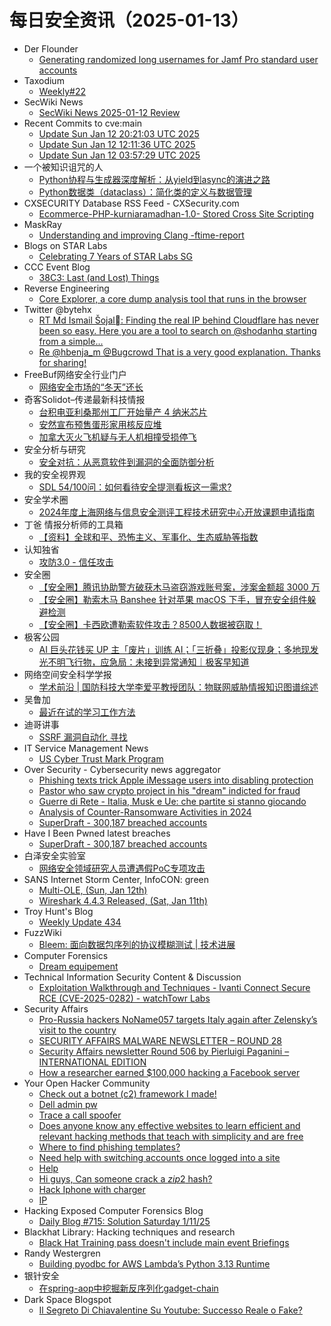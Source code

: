 # 每日安全资讯（2025-01-13）

- Der Flounder
  - [Generating randomized long usernames for Jamf Pro standard user accounts](https://derflounder.wordpress.com/2025/01/12/generating-randomized-long-usernames-for-jamf-pro-standard-users/)
- Taxodium
  - [Weekly#22](https://taxodium.ink/22.html)
- SecWiki News
  - [SecWiki News 2025-01-12 Review](http://www.sec-wiki.com/?2025-01-12)
- Recent Commits to cve:main
  - [Update Sun Jan 12 20:21:03 UTC 2025](https://github.com/trickest/cve/commit/cc05860a3fa72fd7eeb469c2f4c3c2393bdf9799)
  - [Update Sun Jan 12 12:11:36 UTC 2025](https://github.com/trickest/cve/commit/bc5f623348434ad1564e0c0b3b25484b76ac5bce)
  - [Update Sun Jan 12 03:57:29 UTC 2025](https://github.com/trickest/cve/commit/53bdd20be67eb117cbfb421f1172dacc167ade8d)
- 一个被知识诅咒的人
  - [Python协程与生成器深度解析：从yield到async的演进之路](https://blog.csdn.net/nokiaguy/article/details/145091808)
  - [Python数据类（dataclass）：简化类的定义与数据管理](https://blog.csdn.net/nokiaguy/article/details/145091802)
- CXSECURITY Database RSS Feed - CXSecurity.com
  - [Ecommerce-PHP-kurniaramadhan-1.0- Stored Cross Site Scripting](https://cxsecurity.com/issue/WLB-2025010013)
- MaskRay
  - [Understanding and improving Clang -ftime-report](https://maskray.me/blog/2025-01-12-understanding-and-improving-clang-ftime-report)
- Blogs on STAR Labs
  - [Celebrating 7 Years of STAR Labs SG](https://starlabs.sg/blog/2025/01-celebrating-7-years/)
- CCC Event Blog
  - [38C3: Last (and Lost) Things](https://events.ccc.de/2025/01/12/38c3-last-things/)
- Reverse Engineering
  - [Core Explorer, a core dump analysis tool that runs in the browser](https://www.reddit.com/r/ReverseEngineering/comments/1hzy97x/core_explorer_a_core_dump_analysis_tool_that_runs/)
- Twitter @bytehx
  - [RT Md Ismail Šojal: Finding the real IP behind Cloudflare has never been so easy. Here you are a tool to search on @shodanhq starting from a simple...](https://x.com/bytehx343/status/1878630764046364680)
  - [Re @hbenja_m @Bugcrowd That is a very good explanation. Thanks for sharing!](https://x.com/bytehx343/status/1878340302697824475)
- FreeBuf网络安全行业门户
  - [网络安全市场的“冬天”还长](https://www.freebuf.com/articles/neopoints/419651.html)
- 奇客Solidot–传递最新科技情报
  - [台积电亚利桑那州工厂开始量产 4 纳米芯片](https://www.solidot.org/story?sid=80310)
  - [安然宣布预售蛋形家用核反应堆](https://www.solidot.org/story?sid=80309)
  - [加拿大灭火飞机疑与无人机相撞受损停飞](https://www.solidot.org/story?sid=80308)
- 安全分析与研究
  - [安全对抗：从恶意软件到漏洞的全面防御分析](https://mp.weixin.qq.com/s?__biz=MzA4ODEyODA3MQ==&mid=2247489911&idx=1&sn=c2aae323e4043fb6ad625d6c9051b857&chksm=902fb65fa7583f4948fc9896fa6515be06651e34b0f3ab15f30081b857c25afcc24abd96f4a8&scene=58&subscene=0#rd)
- 我的安全视界观
  - [SDL 54/100问：如何看待安全提测看板这一需求?](https://mp.weixin.qq.com/s?__biz=MzI3Njk2OTIzOQ==&mid=2247486595&idx=1&sn=d9e3cf1730c8803b8348d8e5de77c869&chksm=eb6c2efbdc1ba7edfbfe3a3265763ead956c34ebdf089ecbeda9f38df27b5d6ee36e9e86e194&scene=58&subscene=0#rd)
- 安全学术圈
  - [2024年度上海网络与信息安全测评工程技术研究中心开放课题申请指南](https://mp.weixin.qq.com/s?__biz=MzU5MTM5MTQ2MA==&mid=2247491552&idx=1&sn=f1a376f0e49cff2ddca8fd74d0ecb5d9&chksm=fe2ee06bc959697dfc17c1f03a2e333582869bfcf92999139190432c960e259a75bb8f9aef7d&scene=58&subscene=0#rd)
- 丁爸 情报分析师的工具箱
  - [【资料】全球和平、恐怖主义、军事化、生态威胁等指数](https://mp.weixin.qq.com/s?__biz=MzI2MTE0NTE3Mw==&mid=2651148514&idx=1&sn=3662709654286db5bff36e15df25195b&chksm=f1af27d8c6d8aece6156e703a95e85d1ba2b73fefb64d14a75c43344e36d8f73bacd9081ee78&scene=58&subscene=0#rd)
- 认知独省
  - [攻防3.0 - 信任攻击](https://mp.weixin.qq.com/s?__biz=MzU0NTI4MDQwMQ==&mid=2247484194&idx=1&sn=cb404b0fcfa2490d458d482fa704e98a&chksm=fb6e1bdccc1992cafa5f8bb0a62392a5c3106254f7cf233badf5cd133389fd95f6ac43fdde1d&scene=58&subscene=0#rd)
- 安全圈
  - [【安全圈】腾讯协助警方破获木马盗窃游戏账号案，涉案金额超 3000 万](https://mp.weixin.qq.com/s?__biz=MzIzMzE4NDU1OQ==&mid=2652067304&idx=1&sn=e99889dcbf4e15a2ad7a2217e3f850a3&chksm=f36e79a8c419f0be15d9a86cb5b587e283772858d26f145297e29b9b3cde7371bfdb14bf0184&scene=58&subscene=0#rd)
  - [【安全圈】勒索木马 Banshee 针对苹果 macOS 下手，冒充安全组件躲避检测](https://mp.weixin.qq.com/s?__biz=MzIzMzE4NDU1OQ==&mid=2652067304&idx=2&sn=72944b1de7bb9205840492e28ba936b4&chksm=f36e79a8c419f0beeb3739f5c2b85fca0f00fde58f920f33c1f515465e6d0cb38db195bc441a&scene=58&subscene=0#rd)
  - [【安全圈】卡西欧遭勒索软件攻击？8500人数据被窃取！](https://mp.weixin.qq.com/s?__biz=MzIzMzE4NDU1OQ==&mid=2652067304&idx=3&sn=1f094579cd41cb8e1f1583f6eb592503&chksm=f36e79a8c419f0be1987e866d745c558b9b4a20e4ada1f1f63ccf2a0b42d84e9bf4434724c69&scene=58&subscene=0#rd)
- 极客公园
  - [AI 巨头花钱买 UP 主「废片」训练 AI；「三折叠」投影仪现身；多地现发光不明飞行物，应急局：未接到异常通知｜极客早知道](https://mp.weixin.qq.com/s?__biz=MTMwNDMwODQ0MQ==&mid=2653071852&idx=1&sn=8bfae10375f4237c5a546b2df6f3acac&chksm=7e57d45a49205d4c804e47147898cbc9af5d4a4c7a5749e93da824310ba3f5332631ec136946&scene=58&subscene=0#rd)
- 网络空间安全科学学报
  - [学术前沿 | 国防科技大学李爱平教授团队：物联网威胁情报知识图谱综述](https://mp.weixin.qq.com/s?__biz=MzI0NjU2NDMwNQ==&mid=2247504588&idx=1&sn=2d8592df92f5803bf485752d5f217d87&chksm=e9bfc672dec84f64e1b5b257c4048e3bbf80232a46cb63503acfd5a8c04a35f89fca0fc9aaa4&scene=58&subscene=0#rd)
- 吴鲁加
  - [最近在试的学习工作方法](https://mp.weixin.qq.com/s?__biz=Mzg5NDY4ODM1MA==&mid=2247485142&idx=1&sn=404d04f9faadc52634e236ebd8a95b9a&chksm=c01a8be7f76d02f16927f92ee10be8d20555c480f00ae93e372a6421d5e07b5fdcd0d10c252f&scene=58&subscene=0#rd)
- 迪哥讲事
  - [SSRF 漏洞自动化 寻找](https://mp.weixin.qq.com/s?__biz=MzIzMTIzNTM0MA==&mid=2247496832&idx=1&sn=5c72712e20772f2279b09ca9a748afc2&chksm=e8a5fee3dfd277f5990fbe3dfe7247c7dd7bf125a233ad4ec99a8afb49b1b2e29ae25f7866b6&scene=58&subscene=0#rd)
- IT Service Management News
  - [US Cyber Trust Mark Program](http://blog.cesaregallotti.it/2025/01/us-cyber-trust-mark-program.html)
- Over Security - Cybersecurity news aggregator
  - [Phishing texts trick Apple iMessage users into disabling protection](https://www.bleepingcomputer.com/news/security/phishing-texts-trick-apple-imessage-users-into-disabling-protection/)
  - [Pastor who saw crypto project in his "dream" indicted for fraud](https://www.bleepingcomputer.com/news/legal/pastor-who-saw-crypto-project-in-his-dream-indicted-for-fraud/)
  - [Guerre di Rete - Italia, Musk e Ue: che partite si stanno giocando](https://guerredirete.substack.com/p/guerre-di-rete-italia-musk-e-ue-che)
  - [Analysis of Counter-Ransomware Activities in 2024](https://blog.bushidotoken.net/2025/01/analysis-of-counter-ransomware.html)
  - [SuperDraft - 300,187 breached accounts](https://haveibeenpwned.com/PwnedWebsites#SuperDraft)
- Have I Been Pwned latest breaches
  - [SuperDraft - 300,187 breached accounts](https://haveibeenpwned.com/PwnedWebsites#SuperDraft)
- 白泽安全实验室
  - [网络安全领域研究人员遭遇假PoC专项攻击](https://mp.weixin.qq.com/s?__biz=MzI0MTE4ODY3Nw==&mid=2247492518&idx=1&sn=d4196de8b812e3a2d29209b50328cec0&chksm=e90dc98cde7a409a795581029d39c4e66bc71c3ad662c7e7c84782d0baae9a74a858889ab838&scene=58&subscene=0#rd)
- SANS Internet Storm Center, InfoCON: green
  - [Multi-OLE, (Sun, Jan 12th)](https://isc.sans.edu/diary/rss/31580)
  - [Wireshark 4.4.3 Released, (Sat, Jan 11th)](https://isc.sans.edu/diary/rss/31578)
- Troy Hunt's Blog
  - [Weekly Update 434](https://www.troyhunt.com/weekly-update-434/)
- FuzzWiki
  - [Bleem: 面向数据包序列的协议模糊测试 | 技术进展](https://mp.weixin.qq.com/s?__biz=MzU1NTEzODc3MQ==&mid=2247486874&idx=1&sn=311b59a1953758bc2f69485cbf107d4b&chksm=fbd9a626ccae2f30d7167e5d9ee742af35355e569368a8dbc1d983fbcb3d90104f174138b5fa&scene=58&subscene=0#rd)
- Computer Forensics
  - [Dream equipement](https://www.reddit.com/r/computerforensics/comments/1hzw6t7/dream_equipement/)
- Technical Information Security Content & Discussion
  - [Exploitation Walkthrough and Techniques - Ivanti Connect Secure RCE (CVE-2025-0282) - watchTowr Labs](https://www.reddit.com/r/netsec/comments/1hzipca/exploitation_walkthrough_and_techniques_ivanti/)
- Security Affairs
  - [Pro-Russia hackers NoName057 targets Italy again after Zelensky’s visit to the country](https://securityaffairs.com/172982/hacktivism/noname057-targets-italy.html)
  - [SECURITY AFFAIRS MALWARE NEWSLETTER – ROUND 28](https://securityaffairs.com/172978/malware/security-affairs-malware-newsletter-round-28.html)
  - [Security Affairs newsletter Round 506 by Pierluigi Paganini – INTERNATIONAL EDITION](https://securityaffairs.com/172972/breaking-news/security-affairs-newsletter-round-506-by-pierluigi-paganini-international-edition.html)
  - [How a researcher earned $100,000 hacking a Facebook server](https://securityaffairs.com/172964/hacking/researcher-earned-100000-hacking-facebook-server.html)
- Your Open Hacker Community
  - [Check out a botnet (c2) framework I made!](https://www.reddit.com/r/HowToHack/comments/1hztta4/check_out_a_botnet_c2_framework_i_made/)
  - [Dell admin pw](https://www.reddit.com/r/HowToHack/comments/1hzvwwu/dell_admin_pw/)
  - [Trace a call spoofer](https://www.reddit.com/r/HowToHack/comments/1hzpbak/trace_a_call_spoofer/)
  - [Does anyone know any effective websites to learn efficient and relevant hacking methods that teach with simplicity and are free](https://www.reddit.com/r/HowToHack/comments/1hzsc4j/does_anyone_know_any_effective_websites_to_learn/)
  - [Where to find phishing templates?](https://www.reddit.com/r/HowToHack/comments/1hzlv04/where_to_find_phishing_templates/)
  - [Need help with switching accounts once logged into a site](https://www.reddit.com/r/HowToHack/comments/1hzjamc/need_help_with_switching_accounts_once_logged/)
  - [Help](https://www.reddit.com/r/HowToHack/comments/1hzi5gh/help/)
  - [Hi guys, Can someone crack a $zip2$ hash?](https://www.reddit.com/r/HowToHack/comments/1hzgzjv/hi_guys_can_someone_crack_a_zip2_hash/)
  - [Hack Iphone with charger](https://www.reddit.com/r/HowToHack/comments/1hzbsmp/hack_iphone_with_charger/)
  - [IP](https://www.reddit.com/r/HowToHack/comments/1hzdh3n/ip/)
- Hacking Exposed Computer Forensics Blog
  - [Daily Blog #715: Solution Saturday 1/11/25](https://www.hecfblog.com/2025/01/daily-blog-715-solution-saturday-11125.html)
- Blackhat Library: Hacking techniques and research
  - [Black Hat Training pass doesn't include main event Briefings](https://www.reddit.com/r/blackhat/comments/1hzs0nd/black_hat_training_pass_doesnt_include_main_event/)
- Randy Westergren
  - [Building pyodbc for AWS Lambda’s Python 3.13 Runtime](https://randywestergren.com/building-pyodbc-for-aws-lambdas-python-3-13-runtime/)
- 银针安全
  - [在spring-aop中挖掘新反序列化gadget-chain](https://mp.weixin.qq.com/s?__biz=Mzg2MDY2ODc5MA==&mid=2247484198&idx=1&sn=6b6a82bb543e879295b7cd2d85f3a37f&chksm=ce23953ff9541c29418831b4e192b385e5c92d59562b40a7a28283e8468773caac9ad9736b1c&scene=58&subscene=0#rd)
- Dark Space Blogspot
  - [Il Segreto Di Chiavalentine Su Youtube: Successo Reale o Fake?](http://darkwhite666.blogspot.com/2025/01/il-segreto-del-successo-di.html)

